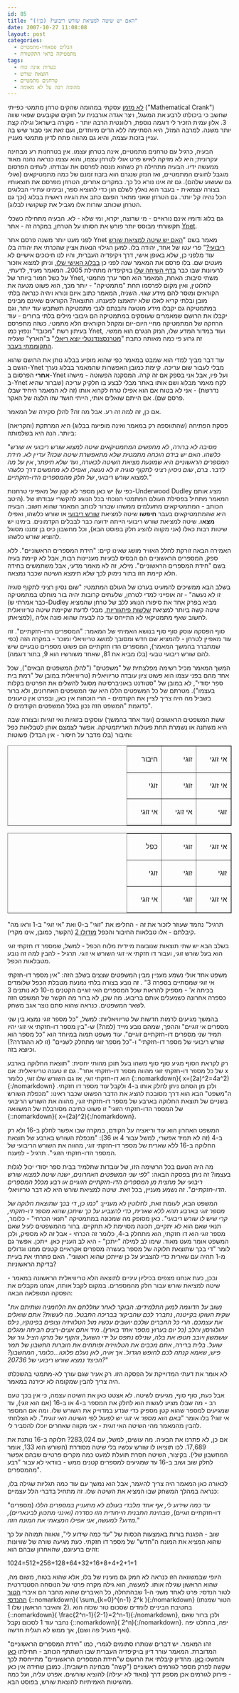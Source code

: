 ```yaml
---
id: 85
title: "האם יש שיטה למציאת שורש ריבועי? (כן!)"
date: 2007-10-27 11:08:08
layout: post
categories: 
  - הבלים פסאודו-מתמטיים
  - מתמטיקה בראי התקשורת
tags: 
  - בערות אינה כוח
  - הוצאת שורש
  - טרחנים מתמטיים
  - מהומה רבה על לא מאומה
---
```

<a href="http://www.gadial.net/?p=71">לא מזמן</a> עסקתי במהומה שהקים טרחן מתמטי כפייתי ("Mathematical Crank")  שחשב כי ביכולתו לרבע את המעגל, ויצר אגדה אורבנית על חוקים שקובעים שפאי שווה 3. אלון עמית הזכיר לי דוגמה נוספת, רלוונטית הרבה יותר - מקורה בישראל וגילה קצת יותר משנה. למרבה המזל, היא הסתיימה ללא הדים מיוחדים, ועם זאת אני סבור שיש בה עניין בזכות עצמה, והיא גם מהווה פתח לדיון מתמטי מעניין.

הבעיה, כרגיל עם טרחנים מתמטיים, אינה בטרחן עצמו. אין בטרחנות רע מבחינה עקרונית; היא לא מזיקה לאיש פרט אולי לטרחן עצמו, והוא עצמו כנראה נהנה מאוד ממעשה ידיו. הבעיה מתחילה רק כשהוא מנסה לפרסם את עבודתו. לעתים הפרסום מוגבל לחוגים המתמטיים, ואז הנזק שנגרם הוא בזבוז זמנם של כמה מתמטיקאים (ואולי גם שעשוע שלהם). גם זה אינו נורא כל כך. במקרים אחרים, הטרחן מפרסם את תוצאותיו בצורה עצמאית - בעבר הוא נאלץ לשלם הון כדי להוציא ספר, ובימינו עתירי הבלוגים הכל נהיה קל יותר. גם הטרחן שאני מתאר הפעם כתב את הגיגיו ראשית בבלוג (וכך גם הטרחן שכותב שורות אלו מגביל את קשקושיו לבלוג).

גם בלוג ודומיו אינם נוראיים - מי שרוצה, יקרא, ומי שלא - לא. הבעיה מתחילה כשכלי תקשורתי מבוסס יותר פורש את חסותו על הטרחן, במקרה זה - אתר <a href="http://he.wikipedia.org/wiki/Ynet">Ynet</a>.

לפני מעט יותר משנה פרסם אתר Ynet מאמר בשם "<a href="http://www.ynet.co.il/articles/0,7340,L-3284152,00.html">האם יש שיטה למציאת שורש ריבועי?</a>" פרי עטו של אחד, יהודה בלו. למען הגילוי הנאות אציין שהכרתי את יהודה בלו עוד מלפני כן, שלא באופן אישי, דרך ויקיפדיה העברית, והיו לנו חיכוכים אישיים לא מעטים שם. בלו פרסם את המאמר שנה לפני כן <a href="http://www.reshimot.co.il/ben-hateva/12449.asp">בבלוג האישי שלו</a>, וניתן למצוא אזכור לרעיונות שבו כבר <a href="http://he.wikipedia.org/wiki/%D7%A9%D7%99%D7%97%D7%AA_%D7%9E%D7%A9%D7%AA%D7%9E%D7%A9:%D7%91%D7%9F_%D7%94%D7%98%D7%91%D7%A2/14">בדף השיחה שלו</a> בויקיפדיה מתחילת 2005. המאמר מעיד, לדעתי, על כשל חמור ביותר של Ynet, משתי סיבות: האחת, המאמר הוא חסר ערך מתמטי לחלוטין, ואין מקום לפרסמו תחת "מתמטיקה" - יותר מכך, הוא פשוט מטעה את הקוראים ומוסר להם מידע שגוי. השניה, המאמר כתוב איום ונורא ויהיה כנראה בלתי מובן ובלתי קריא לאלו שלא יתאמצו לפענחו. התוצאה? הקוראים שאינם מבינים במתמטיקה גם יקבלו מידע מוטעה והבנתם לגבי מתמטיקה תשתבש עוד יותר, וגם יקבלו את הרושם שמאמרים שעוסקים במתמטיקה הם גיבובי מילים בלתי ברורים - עוד הרחקה של המתמטיקה מחיי היום-יום ומקהל הקוראים הלא מתמטי. כשזה מתפרסם בעיתון רשת "מכובד" ונפוץ כמו Ynet, ועוד במדור המדע שלו, הנזק הנגרם הוא ממשי. זה גרוע פי כמה מאותה כתבת "<a href="http://www.haaretz.co.il/hasite/pages/ShArtPE.jhtml?itemNo=490100&amp;contrassID=2&amp;subContrassID=2&amp;sbSubContrassID=0">מטרנסצנדנטלי יוצא ריאלי</a>" ב"הארץ" שעליה <a href="http://www.gadial.net/?p=22">התקוממתי  בעבר</a>.

עוד דבר מביך למדי הוא שמבט במאמר כפי שהוא מופיע בבלוג נותן את הרושם שהוא הושם ב-Ynet מבלי לעבור שום עריכה. קיימת כמובן האפשרות שהמאמר בבלוג נערך <strong>אחרי</strong> הפרסום ב-Ynet ועל פיו, אבל אני בספק אם זה קרה. המסקנה הפשוטה - מישהו ב-Ynet לקח מאמר מבלוג ושם אותו באתר מבלי לבצע בו חלקיק עריכה (שברור שהיא נדרשת) - אני לא בטוח אם הוא אפילו טרח לקרוא אותו (זה לא המאמר היחיד שבלו פרסם שם). אם הייתם שואלים אותי, הייתי חושד שזו הלצה של האקר.

אם כן, זה למה זה רע. אבל מה זה? להלן סקירה של המאמר.

פסקת הפתיחה (שהתווספה רק במאמר ואינה מופיעה בבלוג) היא המרתקת (והקריאה) ביותר. הנה היא בשלמותה:

"<em><span><span>מסיבה לא ברורה, לא מחפשים המתמטיקאים שיטה למצוא שורש ריבועי או שורש כלשהו. האם יש בידם הוכחה מתמטית שלא מתאפשרת שיטה שכזו? עדיין לא. חידת המספרים הראשוניים היא שמונעת מציאת השיטה לכאורה, ועד שלא תיפתר, אין על מה לדבר. ברם, שום ניסיון רציני לתקוף סוגיה זו לא נעשה, ואפילו לא מחפשים דרך כלשהי למצוא שורש ריבועי, של חלק מהמספרים הדו-חזקתיים.</span></span></em>"

יש כאן מספר לא קטן של מאפייני טרחנות (כפי ש-Underwood Dudley מציג אותם היטב). המאמר מתחיל בפסילת העולם המתמטי הנוכחי בכל הנוגע להקשרי עבודתו של הכותב - המתמטיקאים מתעלמים ממשהו שברור לכותב המאמר שהוא חשוב. הבעיה היא שהמתמטיקאים בעבר <strong>חיפשו</strong> שיטה למציאת <a href="http://he.wikipedia.org/wiki/%D7%A9%D7%95%D7%A8%D7%A9_%D7%A8%D7%99%D7%91%D7%95%D7%A2%D7%99">שורש ריבועי</a> או שורש כלשהו, ואפילו <strong>מצאו</strong>. שיטה למציאת שורש ריבועי הייתה ידועה כבר לבבלים הקדמונים. בימינו יש שיטות רבות כאלו (אני מקווה להציג חלק בפוסט הבא), וכל מחשבון כיס בן זמננו מסוגל להוציא שורש כלשהו.

האמירה הבאה זורקת לחלל האוויר מושג שאינו קיים: "חידת המספרים הראשוניים". ללא ספק, המספרים הראשוניים הם הבסיס לבעיות מעניינות רבות, אבל לא קיימת בעיה בשם "חידת המספרים הראשוניים". מילא, זה לא מאמר מדעי, אבל משתמשים בחידה הלא קיימת הזו בתור נימוק לכך שלא תימצא השיטה שכבר נמצאה.

בשלב הבא ממשיכים להמעיט בערכו של העולם המתמטי: "שום נסיון רציני לתקוף סוגיה זו לא נעשה" - זה אופייני למדי לטרחן, שלעתים קרובות יהיה בור מוחלט במתמטיקה (כבר אמרתי ש-Dudley מביא בפרק אחד את סיפורו הנוגע ללב של טרחן שהמציא שיטה קשה ביותר למציאת <a href="http://he.wikipedia.org/wiki/%D7%A9%D7%9C%D7%A9%D7%94_%D7%A4%D7%99%D7%AA%D7%92%D7%95%D7%A8%D7%99%D7%AA">שלשות פיתגוריות</a>, מבלי לדעת שקיימת שיטה טריוויאלית למציאתן), לחשוב שאף מתמטיקאי לא התייחס עד כה לבעיה שהוא פונה אליה.

סוף הפסקה עוסק סוף סוף בנושא האמיתי של המאמר: "המספרים הדו-חזקתיים". זה עוד מאפיין לטרחן - להמציא שם חדש ומסובך למושג טריוויאלי ומוכר - במקרה הזה (כפי שמתברר בהמשך המאמר), המספרים הדו חזקתיים הם פשוט מספרים טבעיים שיש להם שורש ריבועי טבעי (בלו מביא את 81, שאחד משורשיו הוא 9, בתור דוגמה).

המשך המאמר מכיל רשימה מפלצתית של "משפטים" ("להלן המשפטים הבאים"), שכל אחד מהם בפני עצמו הוא פשוט ציון עובדה טריוויאלית (טריוויאלית במובן של "רמת בית ספר יסודי", לא במובן של "סטודנט באוניברסיטה מסוגל להשלים את הפרטים בקלות בעצמו"). מטרתם של כל המשפטים הללו היא שני המשפטים האחרונים, ולא ברור בשביל מה היה צריך לציין את הקודמים - הרי הוכחות אין כאן, ובפרט אין טיעונים כדוגמת "המשפט הזה נכון בגלל המשפטים הקודמים לו".

ששת המשפטים הראשונים (ועוד אחד בהמשך) עוסקים בזוגיות ואי זוגיות ובצורה שבה היא משתנה או נשמרת תחת פעולות האריתמטיקה. אפשר לצמצם אותן לטבלאות כפל וחיבור (בלו מדבר על חיסור - אין הבדל) פשוטות:
<table class="MsoTableGrid" dir="rtl" border="1" cellspacing="0" cellpadding="0">
<tbody>
<tr>
<td width="61" valign="top">
<p class="MsoNormal" dir="rtl"><span>אי זוגי</span></p>
</td>
<td width="61" valign="top">
<p class="MsoNormal" dir="rtl"><span>זוגי</span></p>
</td>
<td width="61" valign="top">
<p class="MsoNormal" dir="rtl"><span>חיבור</span></p>
</td>
</tr>
<tr>
<td width="61" valign="top">
<p class="MsoNormal" dir="rtl"><span>אי זוגי</span></p>
</td>
<td width="61" valign="top">
<p class="MsoNormal" dir="rtl"><span>זוגי</span></p>
</td>
<td width="61" valign="top">
<p class="MsoNormal" dir="rtl"><span>זוגי</span></p>
</td>
</tr>
<tr>
<td width="61" valign="top">
<p class="MsoNormal" dir="rtl"><span>זוגי</span></p>
</td>
<td width="61" valign="top">
<p class="MsoNormal" dir="rtl"><span>אי זוגי</span></p>
</td>
<td width="61" valign="top">
<p class="MsoNormal" dir="rtl"><span>אי זוגי</span></p>
</td>
</tr>
</tbody>
</table>
<table class="MsoTableGrid" dir="rtl" border="1" cellspacing="0" cellpadding="0">
<tbody>
<tr>
<td width="61" valign="top">
<p class="MsoNormal" dir="rtl"><span>אי זוגי</span></p>
</td>
<td width="61" valign="top">
<p class="MsoNormal" dir="rtl"><span>זוגי</span></p>
</td>
<td width="61" valign="top">
<p class="MsoNormal" dir="rtl"><span>כפל</span></p>
</td>
</tr>
<tr>
<td width="61" valign="top">
<p class="MsoNormal" dir="rtl"><span>זוגי</span></p>
</td>
<td width="61" valign="top">
<p class="MsoNormal" dir="rtl"><span>זוגי</span></p>
</td>
<td width="61" valign="top">
<p class="MsoNormal" dir="rtl"><span>זוגי</span></p>
</td>
</tr>
<tr>
<td width="61" valign="top">
<p class="MsoNormal" dir="rtl"><span>אי זוגי</span></p>
</td>
<td width="61" valign="top">
<p class="MsoNormal" dir="rtl"><span>זוגי</span></p>
</td>
<td width="61" valign="top">
<p class="MsoNormal" dir="rtl"><span>אי זוגי</span></p>
</td>
</tr>
</tbody>
</table>
"תרגיל" נחמד שעוזר לזכור את זה - החליפו את "זוגי" ב-0 ואת "אי זוגי" ב-1 וראו מה קיבלתם - אלו טבלאות החיבור והכפל <a href="http://he.wikipedia.org/wiki/%D7%97%D7%A9%D7%91%D7%95%D7%9F_%D7%9E%D7%95%D7%93%D7%95%D7%9C%D7%A8%D7%99">מודולו 2</a> (הקשר, כמובן, אינו מקרי).

בשלב הבא יש שתי תוצאות שנובעות מיידית מלוח הכפל - למשל, שמספר דו חזקתי זוגי הוא בעל שורש זוגי, ועבור דו חזקתי אי זוגי השורש אי זוגי. תרגיל - להבין למה זה נובע מטבלאות הכפל.

משפט אחד אולי נשמע מעניין מבין המשפטים שצצים בשלב הזה: "<span><span>אין מספר דו-חזקתי אי זוגי שמסתיים בספרה 3</span></span>" . זה נובע בצורה בלתי נמנעת מטבלת הכפל שלומדים בכיתה א' - מספיק להראות שכל המספרים האי זוגיים הקטנים מ-10 לא נותנים 3 כספרה אחרונה כשמעלים אותם בריבוע. מה שכן, לא ברור מה הקשר של המשפט הזה לשאר המשפטים. כנראה שהוא סתם נוצר אגב משחק.

בהמשך מגיעים לרמות חדשות של טריוויאליות: למשל, "<span><span>כל מספר זוגי נמצא בין שני מספרים אי זוגיים</span></span>" וההפך, שמהם נובע מייד (למה?) ש-"בין מספר דו-חזקתי אי זוגי יהיו תמיד שני מספרים דו-חזקתיים זוגיים". עוד משפט תמוה במיוחד הוא "<span><span>כל מספר הוא שורש ריבועי של מספר דו-חזקתי</span></span>" ו-"<span><span>כל מספר זוגי מתחלק לשניים</span></span>" (זו לא ההגדרה?) וכיוצא בזה.

רק לקראת הסוף מגיע סוף סוף משהו בעל תוכן מהותי יחסית: "<span><span>תוצאת החלוקה בארבע של כל מספר דו-חזקתי זוגי מהווה מספר דו-חזקתי אחר</span></span>". גם זו טענה טריוויאלית: אם x הוא דו-חזקתי זוגי, אז גם השורש שלו זוגי, כלומר {::nomarkdown}\( x=(2a)^2=4a^2\){:/nomarkdown} ולכן מן הסתם ניתן לחלק אותו ב-4 ולקבל עוד מספר דו חזקתי. ה"משפט" הבא הוא דרך מסובכת להציג את הדבר הפשוט שכבר ראינו: "<span><span>מכפלת השורש בשניים של תוצאת החלוקה בארבע של מספר דו-חזקתי זוגי, מהווה את השורש הריבועי של המספר הדו-חזקתי הזוגי</span></span>" זו פשוט כתיבה מסורבלת של המשוואה {::nomarkdown}\( x=(2a)^2\){:/nomarkdown}.

המשפט האחרון הוא עוד וריאציה על הקודם, במקרה שבו אפשר לחלק ב-16 ולא רק ב-4 (זה לא תמיד אפשרי, למשל עבור 4 או 36): "<span><span>מכפלת השורש בארבע של תוצאת החלוקה ב-16 ללא שארית של מספר דו-חזקתי זוגי, מהווה את השורש הריבועי של המספר הדו-חזקתי הזוגי". תרגיל - לפענח.</span></span>

מה היה הטעם בכל הרשימה הזו, של עובדות שתלמיד בבית ספר יסודי יכול לגלות בעצמו? זה ניתן בפסקה הבאה: "<span><span><em>לפי שני המשפטים האחרונים, ישנה שיטה למצוא שורש ריבועי של מחצית מן המספרים הדו-חזקתיים הזוגיים או רבע מכלל המספרים הדו-חזקתיים</em>". זה נשמע מעניין, בכל זאת. שיטה למציאת שורש היא לא דבר טריוויאלי.</span></span>

המשפט הבא, לעומת זאת, לחלוטין לא מעניין: "<em><span><span>כמו כן, די בכך שתוצאת חלוקה של מספר זוגי בארבע תהא ללא שארית, כדי להצביע על כך שיתכן שהוא מספר דו-חזקתי, קרי שיש לו שורש ריבועי".</span></span></em><span><span> כאן מסופק מה שמכונה במתמטיקה "תנאי הכרחי" - כלומר, תנאי שאם הוא לא יתקיים, תכונה מסויימת לא תתקיים. ברור מהמשפטים לעיל שאם מספר זוגי הוא דו חזקתי, הוא מתחלק ב-4, כלומר זה הכרחי - אבל זה לא מספיק, ולכן המשפט אומר מעט מאוד. שימו לב למילה "ייתכן" - היא לב העניין כאן. ייתכן. אפשר גם לומר "די בכך שתוצאת חלוקה של מספר בעשרה מספרים אקראיים קטנים ממנו וגדולים מ-1 תהיה עם שארית כדי להצביע על כן שייתכן שהוא ראשוני". האם פתרתי את בעיית בדיקת הראשוניות?</span></span>

ובכן, כעת אנחנו מצפים בכיליון עיניים לתוצאה הלא טריוויאלית הראשונה במאמר - שיטה למציאת שורש עבור חלק מהמספרים. במקום לקבל אותה, אנחנו מקבלים את הפסקה המופלאה הבאה:

"<em><span><span>נשוב על הדוגמה למען התלמידים: הבוקר לאחר שזללתם את הלחמניה ושתיתם את שקית השוקו בקייטנה, נתברר לכם שהביקור בבריכה התבטל. מה לעשות? אתם שואלים את עצמכם. הרי כל החברים שלכם יושבים עכשיו מול הטלוויזיה וצופים בפינוקיו, נילס הולגרסון והלב (כל יום בערוץ מספר אחד בארץ). מיד אתם אצים-רצים הביתה ומגלים ששמשון ויובב חטפו את בלה, שנילס נתפס על ידי השועל, והקוף של מרקו הציל גור של שועל. בלית ברירה, אתם מכבים את הטלוויזיה ופותחים את חוברות החשבון של תמר פיש, שאמא קנתה לכם לחופש הגדול. אך אויה, לאן נעלם פלוטו...כלומר, המחשבון? הכיצד נמצא שורש ריבועי של 20736?</span></span></em>"

לא אומר את דעתי המדוייקת על הפסקה הזו. רק אעיר שגם עורך לא-מתמטי בהשכלתו היה צריך להבין שמקומה לא יכירנה במאמר.

אבל כעת, סוף סוף, מגיעים לשיטה. לא אצטט כאן את השיטה עצמה, כי אין בכך טעם רב - מה שבלו מציע לעשות הוא לחלק את המספר ב-4 או ב-16 (אם הוא זוגי), עד שמגיעים למספר שהוא קטן מספיק כדי שנדע במדוייק את השורש שלו. ומה אם המספר אי זוגי? בלו אומר "<em><span><span>באם הוא מספר אי זוגי יש לפעול לפי השיטה האי זוגית</span></span></em>". לא הצלחתי להבין מהמאמר מהי השיטה האי זוגית - אני מקווה שאחרים יוכלו להסביר לי.

אם כן, לא פתרנו את הבעיה. מה עושים, למשל, עם 283,024? חלוקה ב-16 נותנת את 17,689. לכו תוציאו לו שורש עכשיו בלי שיטה מסודרת (השורש הוא 133, אומר המחשבון שלי). בקיצור, השיטה חסרת תועלת למעט כמה מקרים פרטיים שבהם אפשר לחלק שוב ושוב ב-16 עד שמגיעים למספרים קטנים ממש - בוודאי לא עבור "רבע מהמספרים".

לכאורה כאן המאמר היה צריך להיגמר, אבל הוא נמשך עם עוד כמה תגליות שגילה בלו, כנראה במהלך המשחק שבו המציא את השיטה שלו. זה מתחיל בדברי הלל עצמיים:

"<em><span><span>עד כמה שידוע לי, אף אחד מלבדי בעולם לא מתעניין במספרים הללו</span></span></em><span><span> (מספרים דו-חזקתיים זוגיים)</span></span><em><span><span>, מבחינת התבנית הייחודית הזו כסדרה (ואינני מתכוון לבינאריים), מדוע? למעשה, אני אפילו המצאתי את המונח הזה.</span></span></em>"

שוב - הפגנת בורות באמצעות הכסות של "עד כמה שידוע לי", וגאווה תמוהה על כך שהוא המציא את המונח ה"חדש" של מספר דו חזקתי. כעת מגיעה שורה של שוויונות זהים ברעיונם, שהאחרון שבהם הוא:

1024=512+256+128+64+32+16+8+4+2+1+1

היופי שבמשוואה הזו כנראה לא חמק גם מעיניו של בלו, אלא שהוא בטוח, משום מה, שהוא הראשון שגילה אותו. למעשה, הוא גילה מקרה פרטי של הנוסחה הסטנדרטית לטור הנדסי: פרט לאחד משני ה-1 שבהתחלה, כל האיברים שהוא מחבר הם איברי <a href="http://he.wikipedia.org/wiki/%D7%98%D7%95%D7%A8_%D7%94%D7%A0%D7%93%D7%A1%D7%99#.D7.98.D7.95.D7.A8_.D7.94.D7.A0.D7.93.D7.A1.D7.99">הטור ההנדסי</a> {::nomarkdown}\( \sum_{k=0}^{n-1} 2^k \){:/nomarkdown} (הטור שמנתו 2 והאיבר הראשון שלו 1). בחטיבת הביניים לומדים שסכום טור שכזה הוא {::nomarkdown}\( \frac{2^n-1}{2-1}=2^n-1\){:/nomarkdown}, ולכן ברור שאם נחבר עוד 1 לסכום נקבל {::nomarkdown}\( 2^n\){:/nomarkdown}. יפה, בהחלט יפה (ואף מועיל פה ושם), אך ממש לא תגלית חדשה.

זהו המאמר. יש דברים שנותרו סתומים לגמרי, כמו "חידת המספרים הראשוניים" המדוברת. המאמר עורר דיון בויקיפדיה העברית שבו השתתף הכותב - תחילתו <a href="http://he.wikipedia.org/wiki/%D7%95%D7%99%D7%A7%D7%99%D7%A4%D7%93%D7%99%D7%94:%D7%9E%D7%96%D7%A0%D7%95%D7%9F/%D7%90%D7%A8%D7%9B%D7%99%D7%95%D7%9F_149#.D7.A6.D7.95.D7.95.D7.AA_ynet_.D7.9E.D7.A0.D7.A1.D7.94_.D7.9C.D7.91.D7.A8.D7.A8_.22.D7.94.D7.90.D7.9D_.D7.99.D7.A9_.D7.A9.D7.99.D7.98.D7.94_.D7.9C.D7.9E.D7.A6.D7.99.D7.90.D7.AA_.D7.A9.D7.95.D7.A8.D7.A9_.D7.A8.D7.99.D7.91.D7.95.D7.A2.D7.99.3F.22">כאן</a> והמשכו <a href="http://he.wikipedia.org/wiki/%D7%A9%D7%99%D7%97%D7%94:%D7%94%D7%95%D7%A6%D7%90%D7%AA_%D7%A9%D7%95%D7%A8%D7%A9_%D7%A8%D7%99%D7%91%D7%95%D7%A2%D7%99#.D7.A9.D7.95.D7.A8.D7.A9_.D7.A8.D7.99.D7.91.D7.95.D7.A2.D7.99_.D7.A9.D7.9C_.D7.9E.D7.A1.D7.A4.D7.A8_.D7.A9.D7.9C.D7.9D">כאן</a>. מהדיון קיבלתי את הרושם ש"חידת המספרים הראשוניים" מתייחסת לכך שקשה לפרק מספר לגורמים ראשוניים ("קשה" מבחינה חישובית). כמובן שחידה אין כאן - פירוק לגורמים אכן מספק דרך (מאוד לא יעילה) להוציא שורשים. אפרט עליה, ועל כמה מהשיטות האמיתיות להוצאת שורש, בפוסט הבא.
